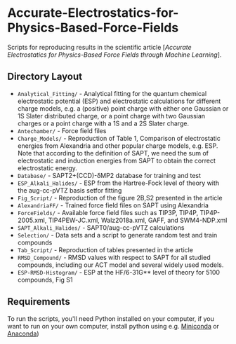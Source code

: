 # Accurate-Electrostatics-for-Physics-Based-Force-Fields
Scripts for reproducing results in the scientific article
[_Accurate Electrostatics for Physics-Based Force Fields through Machine Learning_].


## Directory Layout

- `Analytical_Fitting/` - Analytical fitting for the quantum chemical electrostatic potential (ESP) and electrostatic calculations for different charge models, e.g. a (positive) point charge with either one Gaussian or 1S Slater distributed charge, or a
   point charge with two Gaussian charges or a point charge with a 1S and a 2S Slater charge.
- `Antechamber/` - Force field files 
- `Charge_Models/` - Reproduction of Table 1, Comparison of electrostatic energies from Alexandria and other popular charge models, e.g. ESP. Note that according to the definition of SAPT, we 
   need the sum of electrostatic and induction energies from SAPT to obtain the correct electrostatic energy. 
- `Database/` - SAPT2+(CCD)-δMP2 database for training and test 
- `ESP_Alkali_Halides/` - ESP from the Hartree-Fock level of theory with the aug-cc-pVTZ basis setfor fitting 
- `Fig_Script/` - Reproduction of the figure 2B,S2 presented in the article
- `AlexandriaFF/` - Trained force field files on SAPT using Alexandria
- `ForceFields/` - Available force field files such as TIP3P, TIP4P, TIP4P-2005.xml, TIP4PEW-JC.xml, Walz2018a.xml, GAFF, and SWM4-NDP.xml 
- `SAPT_Alkali_Halides/` - SAPT0/aug-cc-pVTZ calculations  
- `Selection/` - Data sets and a script to generate random test and train compounds 
- `Tab_Script/` - Reproduction of tables presented in the article
- `RMSD_Compound/` - RMSD values with respect to SAPT for all studied compounds, including our ACT model and several widely used models. 
- `ESP-RMSD-Histogram/` - ESP at the HF/6-31G** level of theory for 5100 compounds, Fig S1

## Requirements

To run the scripts, you'll need Python installed on your computer, if you want to run on your own computer,
install python using e.g. [Miniconda](https://conda.io/miniconda.html) or [Anaconda](https://docs.conda.io))
